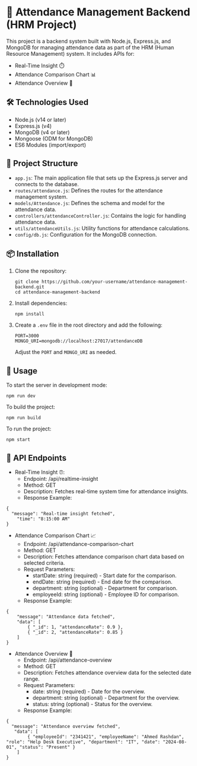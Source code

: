 # 🚀 Attendance Management Backend (HRM Project)

This project is a backend system built with Node.js, Express.js, and MongoDB for managing attendance data as part of the HRM (Human Resource Management) system. It includes APIs for:

- Real-Time Insight ⏱️
- Attendance Comparison Chart 📊
- Attendance Overview 👥

## 🛠️ Technologies Used

- Node.js (v14 or later)
- Express.js (v4)
- MongoDB (v4 or later)
- Mongoose (ODM for MongoDB)
- ES6 Modules (import/export)

## 📁 Project Structure

- `app.js`: The main application file that sets up the Express.js server and connects to the database.
- `routes/attendance.js`: Defines the routes for the attendance management system.
- `models/Attendance.js`: Defines the schema and model for the attendance data.
- `controllers/attendanceController.js`: Contains the logic for handling attendance data.
- `utils/attendanceUtils.js`: Utility functions for attendance calculations.
- `config/db.js`: Configuration for the MongoDB connection.

## 📦 Installation

1. Clone the repository:
   ```
   git clone https://github.com/your-username/attendance-management-backend.git
   cd attendance-management-backend
   ```
2. Install dependencies:
   ```
   npm install
   ```
3. Create a `.env` file in the root directory and add the following:
   ```
   PORT=3000
   MONGO_URI=mongodb://localhost:27017/attendanceDB
   ```
   Adjust the `PORT` and `MONGO_URI` as needed.

## 🚀 Usage

To start the server in development mode:
```
npm run dev
``` 

To build the project:
```
npm run build
```

To run the project:
```
npm start
```

## 📝 API Endpoints
- Real-Time Insight ⏰:
    - Endpoint: /api/realtime-insight
    - Method: GET
    - Description: Fetches real-time system time for attendance insights.
    - Response Example:
```
{
  "message": "Real-time insight fetched",
    "time": "8:15:00 AM"
}
```

- Attendance Comparison Chart 📈
    - Endpoint: /api/attendance-comparison-chart
    - Method: GET
    - Description: Fetches attendance comparison chart data based on selected criteria.
    - Request Parameters:
        - startDate: string (required) - Start date for the comparison.
        - endDate: string (required) - End date for the comparison.
        - department: string (optional) - Department for comparison.
        - employeeId: string (optional) - Employee ID for comparison.
    - Response Example:
```
{
    "message": "Attendance data fetched",
    "data": [
        { "_id": 1, "attendanceRate": 0.9 },
        { "_id": 2, "attendanceRate": 0.85 }
    ]
}
```

- Attendance Overview 👥
    - Endpoint: /api/attendance-overview
    - Method: GET
    - Description: Fetches attendance overview data for the selected date range.
    - Request Parameters:
        - date: string (required) - Date for the overview.
        - department: string (optional) - Department for the overview.
        - status: string (optional) - Status for the overview.
    - Response Example:
```
{
  "message": "Attendance overview fetched",
   "data": [
        { "employeeId": "2341421", "employeeName": "Ahmed Rashdan", "role": "Help Desk Executive", "department": "IT", "date": "2024-08-01", "status": "Present" }
    ]
}
```
